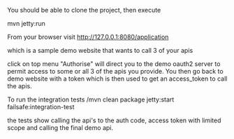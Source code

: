 

You should be able to clone the project, then execute

mvn jetty:run

From your browser visit http://127.0.0.1:8080/application

which is a sample demo website that wants to call 3 of your apis

click on top menu "Authorise" will direct you to the demo oauth2 server to permit access to some or all 3 of the apis you provide. You then go back to demo website with a token which is then used to get an access_token to call the apis.

To run the integration tests
/mvn clean package jetty:start failsafe:integration-test

the tests show calling the api's to the auth code, access token with limited scope and calling the final demo api.

